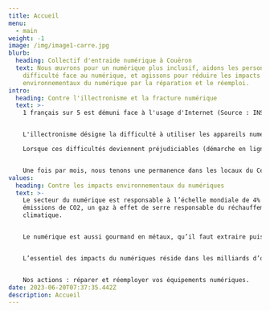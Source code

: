 ```yaml
---
title: Accueil
menu:
  - main
weight: -1
image: /img/image1-carre.jpg
blurb:
  heading: Collectif d'entraide numérique à Couëron
  text: Nous œuvrons pour un numérique plus inclusif, aidons les personnes en
    difficulté face au numérique, et agissons pour réduire les impacts
    environnementaux du numérique par la réparation et le réemploi.
intro:
  heading: Contre l'illectronisme et la fracture numérique
  text: >-
    1 français sur 5 est démuni face à l'usage d'Internet (Source : INSEE).


    L'illectronisme désigne la difficulté à utiliser les appareils numériques en raison d'un manque de connaissance  à propos de leur fonctionnement.

    Lorsque ces difficultés deviennent préjudiciables (démarche en ligne) on parle alors de fracture numérique. 


    Une fois par mois, nous tenons une permanence dans les locaux du Centre Pierre Legendre
values:
  heading: Contre les impacts environnementaux du numériques
  text: >-
    L﻿e secteur du numérique est responsable à l’échelle mondiale de 4% des
    émissions de CO2, un gaz à effet de serre responsable du réchauffement
    climatique.


    L﻿e numérique est aussi gourmand en métaux, qu’il faut extraire puis purifier à l’aide de nombreux produits chimiques. Ces métaux, une fois qu’ils se retrouvent dans les circuits imprimés, sont difficilement récupérables et recyclables. Ils sont pourtant aussi nécessaire à d’autres secteurs d’activités important, comme celui des énergies renouvelables nécessaire à la transition écologique. A terme, c’est s’exposer à des risques de pénuries.


    L’essentiel des impacts du numériques réside dans les milliards d’objets numériques la planète : nos TV, smartphones, ordinateurs, console de jeux, robots de cuisine etc…


    Nos actions : réparer et réemployer vos équipements numériques.
date: 2023-06-20T07:37:35.442Z
description: Accueil
---
```

